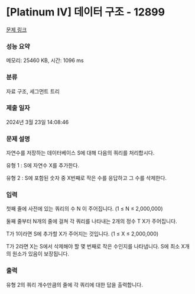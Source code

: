 # [Platinum IV] 데이터 구조 - 12899 

[문제 링크](https://www.acmicpc.net/problem/12899) 

### 성능 요약

메모리: 25460 KB, 시간: 1096 ms

### 분류

자료 구조, 세그먼트 트리

### 제출 일자

2024년 3월 23일 14:08:46

### 문제 설명

<p>자연수를 저장하는 데이터베이스 S에 대해 다음의 쿼리를 처리합시다.</p>

<p>유형 1 : S에 자연수 X를 추가한다.</p>

<p>유형 2 : S에 포함된 숫자 중 X번째로 작은 수를 응답하고 그 수를 삭제한다.</p>

### 입력 

 <p>첫째 줄에 사전에 있는 쿼리의 수 N 이 주어집니다. (1 ≤ N ≤ 2,000,000)</p>

<p>둘째 줄부터 N개의 줄에 걸쳐 각 쿼리를 나타내는 2개의 정수 T X가 주어집니다.</p>

<p>T가 1이라면 S에 추가할 X가 주어지는 것입니다. (1 ≤ X ≤ 2,000,000)</p>

<p>T가 2라면 X는 S에서 삭제해야 할 몇 번째로 작은 수인지를 나타냅니다. S에 최소 X개의 원소가 있음이 보장됩니다.</p>

### 출력 

 <p>유형 2의 쿼리 개수만큼의 줄에 각 쿼리에 대한 답을 출력합니다.</p>

